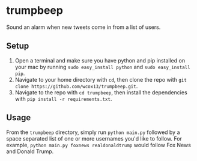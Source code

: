 # trumpbeep
Sound an alarm when new tweets come in from a list of users.

## Setup
1. Open a terminal and make sure you have python and pip installed on your mac by running `sudo easy_install python` and `sudo easy_install pip`.
2. Navigate to your home directory with `cd`, then clone the repo with `git clone https://github.com/wcox13/trumpbeep.git`.
3. Navigate to the repo with `cd trumpbeep`, then install the dependencies with `pip install -r requirements.txt`.

## Usage
From the `trumpbeep` directory, simply run `python main.py` followed by a space separated list of one or more usernames you'd like to follow. For example, `python main.py foxnews realdonaldtrump` would follow Fox News and Donald Trump.
